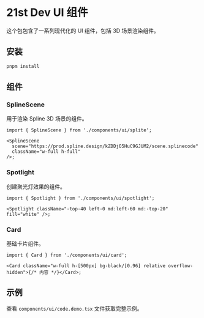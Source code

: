 # 21st Dev UI 组件

这个包包含了一系列现代化的 UI 组件，包括 3D 场景渲染组件。

## 安装

```bash
pnpm install
```

## 组件

### SplineScene

用于渲染 Spline 3D 场景的组件。

```tsx
import { SplineScene } from './components/ui/splite';

<SplineScene
  scene="https://prod.spline.design/kZDDjO5HuC9GJUM2/scene.splinecode"
  className="w-full h-full"
/>;
```

### Spotlight

创建聚光灯效果的组件。

```tsx
import { Spotlight } from './components/ui/spotlight';

<Spotlight className="-top-40 left-0 md:left-60 md:-top-20" fill="white" />;
```

### Card

基础卡片组件。

```tsx
import { Card } from './components/ui/card';

<Card className="w-full h-[500px] bg-black/[0.96] relative overflow-hidden">{/* 内容 */}</Card>;
```

## 示例

查看 `components/ui/code.demo.tsx` 文件获取完整示例。
